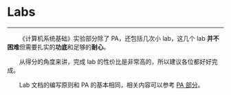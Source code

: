 <style>p { text-indent: 2em; }</style>

# Labs

---

《计算机系统基础》实验部分除了 PA，还包括几次小 lab，这几个 lab **并不困难**但需要扎实的**功底**和足够的**耐心**。

从得分的角度来讲，完成 lab 的性价比是非常高的，所以建议各位都好好完成。

Lab 文档的编写原则和 PA 的基本相同，相关内容可以参考 [PA 部分](../PA/index.md)。

